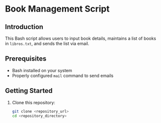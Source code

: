 # Book Management Script

## Introduction

This Bash script allows users to input book details, maintains a list of books in `libros.txt`, and sends the list via email.

## Prerequisites

- Bash installed on your system
- Properly configured `mail` command to send emails

## Getting Started

1. Clone this repository:

   ```bash
   git clone <repository_url>
   cd <repository_directory>

